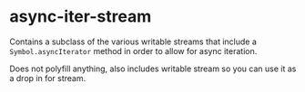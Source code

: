 async-iter-stream
===

Contains a subclass of the various writable streams that include a `Symbol.asyncIterator` method in order to allow for async iteration.

Does not polyfill anything, also includes writable stream so you can use it as a drop in for stream.
